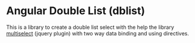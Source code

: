 Angular Double List (dblist)
==

This is a library to create a double list select with the help the library
[multiselect]() (jquery plugin) with two way data binding and using directives.

